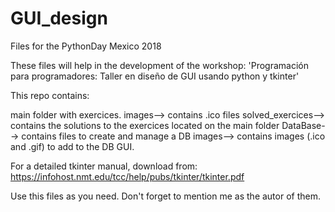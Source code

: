 # GUI_design
Files for the PythonDay Mexico 2018

These files will help in the development of the workshop:
'Programación para programadores:  Taller en diseño de GUI usando python y tkinter'

This repo contains:

main folder with exercices.
    images--> contains .ico files
    solved_exercices--> contains the solutions to the exercices located on the main folder
    DataBase--> contains files to create and manage a DB
        images--> contains images (.ico and .gif) to add to the DB GUI.


For a detailed tkinter manual, download from:
https://infohost.nmt.edu/tcc/help/pubs/tkinter/tkinter.pdf


Use this files as you need.  Don't forget to mention me as the autor of them.

